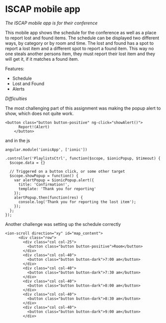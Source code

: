 # ISCAP mobile app

_The ISCAP mobile app is for their conference_
<p>
    This mobile app shows the schedule for the conference as well as
    a place to report lost and found items.
    The schedule can be displayed two different ways, by category or by room and time.
    The lost and found has a spot to report a lost item and a different spot to report a found item.
    This way no one steals another persons item, they must report their lost item and they will get it, if it
    matches a found item. 
</p>

Features:
<ul>
<li>Schedule</li>
<li>Lost and Found</li>
<li>Alerts</li>
</ul>


_Difficulties_

The most challenging part of this assignment was making the popup alert to show, which does not quite work.

```
<button class="button button-positive" ng-click="showAlert()">
      Report!(Alert)
    </button>
```
and in the js
```
angular.module('ionicApp', ['ionic'])

.controller('PlaylistsCtrl', function($scope, $ionicPopup, $timeout) {
  $scope.data = {}
  
  // Triggered on a button click, or some other target
  $scope.showPopup = function() {
    var alertPopup = $ionicPopup.alert({
      title: 'Confirmation!',
      template: 'Thank you for reporting'
    });
    alertPopup.then(function(res) {
      console.log('Thank you for reporting the lost item');
    });
  };
});
```

Another challenge was setting up the schedule correctly 
```
<ion-scroll direction="xy" id="map_content">
      <div class="row">
        <div class="col col-25">
          <button class="button button-positive">Room</button>
        </div>
        <div class="col col-40">
          <button class="button button-dark">7:00 am</button>
        </div>
        <div class="col col-40">
          <button class="button button-dark">7:30 am</button>
        </div>
        <div class="col col-40">
          <button class="button button-dark">8:00 am</button>
        </div>
        <div class="col col-40">
          <button class="button button-dark">8:30 am</button>
        </div>
        <div class="col col-40">
          <button class="button button-dark">9:00 am</button>
        </div>
```
